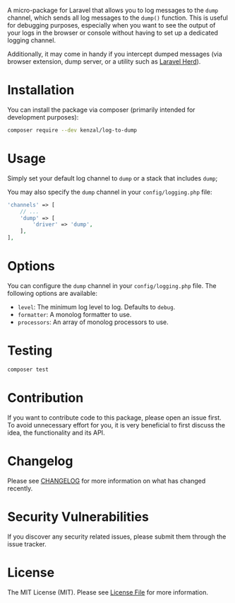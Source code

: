 A micro-package for Laravel that allows you to log messages to the `dump` channel, which sends all log messages to the
`dump()` function. This is useful for debugging purposes, especially when you want to see the output of your logs in the
browser or console without having to set up a dedicated logging channel.

Additionally, it may come in handy if you intercept dumped messages (via browser extension, dump server, or a utility
such as [Laravel Herd](https://herd.laravel.com/)).

# Installation

You can install the package via composer (primarily intended for development purposes):

```bash
composer require --dev kenzal/log-to-dump
```

# Usage

Simply set your default log channel to `dump` or a stack that includes `dump`;

You may also specify the `dump` channel in your `config/logging.php` file:

```php
'channels' => [
    // ...
    'dump' => [
        'driver' => 'dump',
    ],
],
```

# Options

You can configure the `dump` channel in your `config/logging.php` file. The following options are available:

- `level`: The minimum log level to log. Defaults to `debug`.
- `formatter`: A monolog formatter to use.
- `processors`: An array of monolog processors to use.

# Testing
```bash
composer test
```

# Contribution

If you want to contribute code to this package, please open an issue first. To avoid unnecessary effort for you, it is
very beneficial to first discuss the idea, the functionality and its API.

# Changelog

Please see [CHANGELOG](CHANGELOG.md) for more information on what has changed recently.

# Security Vulnerabilities

If you discover any security related issues, please submit them through the issue tracker.

# License

The MIT License (MIT). Please see [License File](LICENSE.md) for more information.
